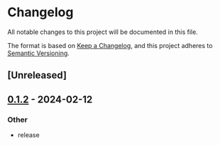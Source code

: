 # Changelog
All notable changes to this project will be documented in this file.

The format is based on [Keep a Changelog](https://keepachangelog.com/en/1.0.0/),
and this project adheres to [Semantic Versioning](https://semver.org/spec/v2.0.0.html).

## [Unreleased]

## [0.1.2](https://github.com/BroderickCarlin/regiface/compare/regiface-macros-v0.1.1...regiface-macros-v0.1.2) - 2024-02-12

### Other
- release
